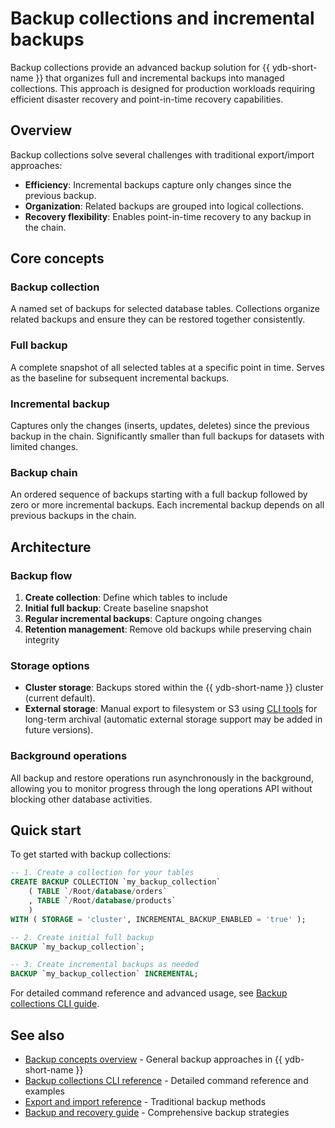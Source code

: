 # Backup collections and incremental backups

Backup collections provide an advanced backup solution for {{ ydb-short-name }} that organizes full and incremental backups into managed collections. This approach is designed for production workloads requiring efficient disaster recovery and point-in-time recovery capabilities.

## Overview

Backup collections solve several challenges with traditional export/import approaches:

- **Efficiency**: Incremental backups capture only changes since the previous backup.
- **Organization**: Related backups are grouped into logical collections.
- **Recovery flexibility**: Enables point-in-time recovery to any backup in the chain.

## Core concepts

### Backup collection

A named set of backups for selected database tables. Collections organize related backups and ensure they can be restored together consistently.

### Full backup

A complete snapshot of all selected tables at a specific point in time. Serves as the baseline for subsequent incremental backups.

### Incremental backup

Captures only the changes (inserts, updates, deletes) since the previous backup in the chain. Significantly smaller than full backups for datasets with limited changes.

### Backup chain

An ordered sequence of backups starting with a full backup followed by zero or more incremental backups. Each incremental backup depends on all previous backups in the chain.

## Architecture

### Backup flow

1. **Create collection**: Define which tables to include
2. **Initial full backup**: Create baseline snapshot
3. **Regular incremental backups**: Capture ongoing changes
4. **Retention management**: Remove old backups while preserving chain integrity

### Storage options

- **Cluster storage**: Backups stored within the {{ ydb-short-name }} cluster (current default).
- **External storage**: Manual export to filesystem or S3 using [CLI tools](../../reference/ydb-cli/export-import/index.md) for long-term archival (automatic external storage support may be added in future versions).

### Background operations

All backup and restore operations run asynchronously in the background, allowing you to monitor progress through the long operations API without blocking other database activities.

## Quick start

To get started with backup collections:

```sql
-- 1. Create a collection for your tables
CREATE BACKUP COLLECTION `my_backup_collection`
    ( TABLE `/Root/database/orders`
    , TABLE `/Root/database/products`
    )
WITH ( STORAGE = 'cluster', INCREMENTAL_BACKUP_ENABLED = 'true' );

-- 2. Create initial full backup
BACKUP `my_backup_collection`;

-- 3. Create incremental backups as needed
BACKUP `my_backup_collection` INCREMENTAL;
```

For detailed command reference and advanced usage, see [Backup collections CLI guide](../../reference/ydb-cli/export-import/backup-collections/index.md).

## See also

- [Backup concepts overview](../backup.md) - General backup approaches in {{ ydb-short-name }}
- [Backup collections CLI reference](../../reference/ydb-cli/export-import/backup-collections/index.md) - Detailed command reference and examples
- [Export and import reference](../../reference/ydb-cli/export-import/index.md) - Traditional backup methods
- [Backup and recovery guide](../../devops/backup-and-recovery.md) - Comprehensive backup strategies
